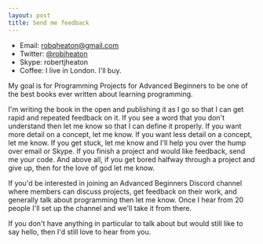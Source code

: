 ```yaml
---
layout: post
title: Send me feedback
---
```

* Email: [robqheaton@gmail.com](mailto:robqheaton@gmail.com)
* Twitter: [@robjheaton][twitter]
* Skype: robertjheaton
* Coffee: I live in London. I'll buy.

My goal is for Programming Projects for Advanced Beginners to be one of the best books ever written about learning programming.

I'm writing the book in the open and publishing it as I go so that I can get rapid and repeated feedback on it. If you see a word that you don't understand then let me know so that I can define it properly. If you want more detail on a concept, let me know. If you want less detail on a concept, let me know. If you get stuck, let me know and I'll help you over the hump over email or Skype. If you finish a project and would like feedback, send me your code. And above all, if you get bored halfway through a project and give up, then for the love of god let me know.

If you'd be interested in joining an Advanced Beginners Discord channel where members can discuss projects, get feedback on their work, and generally talk about programming then let me know. Once I hear from 20 people I'll set up the channel and we'll take it from there.

If you don't have anything in particular to talk about but would still like to say hello, then I'd still love to hear from you.

[twitter]: https://twitter.com/robjheaton
